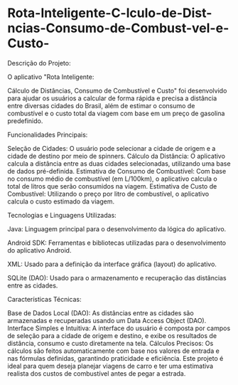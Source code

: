 # Rota-Inteligente-C-lculo-de-Dist-ncias-Consumo-de-Combust-vel-e-Custo-

Descrição do Projeto:

O aplicativo "Rota Inteligente:

Cálculo de Distâncias, Consumo de Combustível e Custo" foi desenvolvido para ajudar os usuários a calcular de forma rápida e precisa a distância entre diversas cidades do Brasil, além de estimar o consumo de combustível e o custo total da viagem com base em um preço de gasolina predefinido.

Funcionalidades Principais:

Seleção de Cidades: O usuário pode selecionar a cidade de origem e a cidade de destino por meio de spinners.
Cálculo da Distância: O aplicativo calcula a distância entre as duas cidades selecionadas, utilizando uma base de dados pré-definida.
Estimativa de Consumo de Combustível: Com base no consumo médio de combustível (em L/100km), o aplicativo calcula o total de litros que serão consumidos na viagem.
Estimativa de Custo de Combustível: Utilizando o preço por litro de combustível, o aplicativo calcula o custo estimado da viagem.

Tecnologias e Linguagens Utilizadas:

Java: Linguagem principal para o desenvolvimento da lógica do aplicativo.

Android SDK: Ferramentas e bibliotecas utilizadas para o desenvolvimento do aplicativo Android.

XML: Usado para a definição da interface gráfica (layout) do aplicativo.

SQLite (DAO): Usado para o armazenamento e recuperação das distâncias entre as cidades.

Características Técnicas:

Base de Dados Local (DAO): As distâncias entre as cidades são armazenadas e recuperadas usando um Data Access Object (DAO).
Interface Simples e Intuitiva: A interface do usuário é composta por campos de seleção para a cidade de origem e destino, e exibe os resultados de distância, consumo e custo diretamente na tela.
Cálculos Precisos: Os cálculos são feitos automaticamente com base nos valores de entrada e nas fórmulas definidas, garantindo praticidade e eficiência.
Este projeto é ideal para quem deseja planejar viagens de carro e ter uma estimativa realista dos custos de combustível antes de pegar a estrada.
